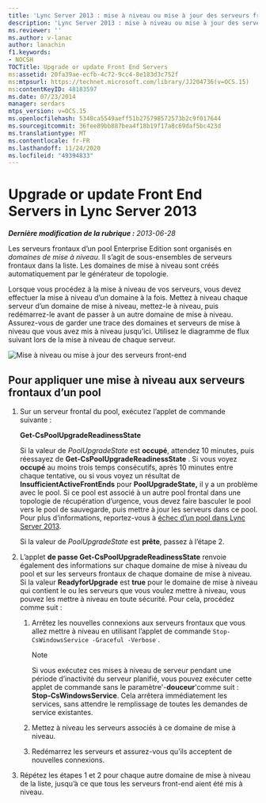 ```yaml
---
title: 'Lync Server 2013 : mise à niveau ou mise à jour des serveurs frontaux'
description: 'Lync Server 2013 : mise à niveau ou mise à jour des serveurs frontaux.'
ms.reviewer: ''
ms.author: v-lanac
author: lanachin
f1.keywords:
- NOCSH
TOCTitle: Upgrade or update Front End Servers
ms:assetid: 20fa39ae-ecfb-4c72-9cc4-8e183d3c752f
ms:mtpsurl: https://technet.microsoft.com/library/JJ204736(v=OCS.15)
ms:contentKeyID: 48183597
ms.date: 07/23/2014
manager: serdars
mtps_version: v=OCS.15
ms.openlocfilehash: 5340ca5549aeff51b275798572573b2c9f017644
ms.sourcegitcommit: 36fee89bb887bea4f18b19f17a8c69daf5bc423d
ms.translationtype: MT
ms.contentlocale: fr-FR
ms.lasthandoff: 11/24/2020
ms.locfileid: "49394833"
---
```

# <a name="upgrade-or-update-front-end-servers-in-lync-server-2013"></a>Upgrade or update Front End Servers in Lync Server 2013

<div data-xmlns="https://www.w3.org/1999/xhtml">

<div class="topic" data-xmlns="https://www.w3.org/1999/xhtml" data-msxsl="urn:schemas-microsoft-com:xslt" data-cs="https://msdn.microsoft.com/">

<div data-asp="https://msdn2.microsoft.com/asp">



</div>

<div id="mainSection">

<div id="mainBody">

<span> </span>

_**Dernière modification de la rubrique :** 2013-06-28_

Les serveurs frontaux d’un pool Enterprise Edition sont organisés en *domaines de mise à niveau*. Il s’agit de sous-ensembles de serveurs frontaux dans la liste. Les domaines de mise à niveau sont créés automatiquement par le générateur de topologie.

Lorsque vous procédez à la mise à niveau de vos serveurs, vous devez effectuer la mise à niveau d’un domaine à la fois. Mettez à niveau chaque serveur d’un domaine de mise à niveau, mettez-le à niveau, puis redémarrez-le avant de passer à un autre domaine de mise à niveau. Assurez-vous de garder une trace des domaines et serveurs de mise à niveau que vous avez mis à niveau jusqu’ici. Utilisez le diagramme de flux suivant lors de la mise à niveau de chaque serveur.

![Mise à niveau ou mise à jour des serveurs front-end](images/upgradeupdatefrontendserverslync2013.png)

<div>

## <a name="to-apply-an-upgrade-to-the-front-end-servers-in-a-pool"></a>Pour appliquer une mise à niveau aux serveurs frontaux d’un pool

1.  Sur un serveur frontal du pool, exécutez l’applet de commande suivante :
    
    **Get-CsPoolUpgradeReadinessState**
    
    Si la valeur de *PoolUpgradeState* est **occupé**, attendez 10 minutes, puis réessayez de **Get-CsPoolUpgradeReadinessState** . Si vous voyez **occupé** au moins trois temps consécutifs, après 10 minutes entre chaque tentative, ou si vous voyez un résultat de **InsufficientActiveFrontEnds** pour **PoolUpgradeState,** il y a un problème avec le pool. Si ce pool est associé à un autre pool frontal dans une topologie de récupération d’urgence, vous devez faire basculer le pool vers le pool de sauvegarde, puis mettre à jour les serveurs dans ce pool. Pour plus d’informations, reportez-vous à [échec d’un pool dans Lync Server 2013](lync-server-2013-failing-over-a-pool.md).
    
    Si la valeur de *PoolUpgradeState* est **prête**, passez à l’étape 2.

2.  L’applet **de passe Get-CsPoolUpgradeReadinessState** renvoie également des informations sur chaque domaine de mise à niveau du pool et sur les serveurs frontaux de chaque domaine de mise à niveau. Si la valeur **ReadyforUpgrade** est **true** pour le domaine de mise à niveau qui contient le ou les serveurs que vous voulez mettre à niveau, vous pouvez les mettre à niveau en toute sécurité. Pour cela, procédez comme suit :
    
    1.  Arrêtez les nouvelles connexions aux serveurs frontaux que vous allez mettre à niveau en utilisant l’applet de commande `Stop-CsWindowsService -Graceful -Verbose` .
        
        <div>
        

        > [!NOTE]  
        > Si vous exécutez ces mises à niveau de serveur pendant une période d’inactivité du serveur planifié, vous pouvez exécuter cette applet de commande sans le paramètre'-<STRONG>douceur</STRONG>'comme suit : <STRONG>Stop-CsWindowsService</STRONG>. Cela arrêtera immédiatement les services, sans attendre le remplissage de toutes les demandes de service existantes.

        
        </div>
    
    2.  Mettez à niveau les serveurs associés à ce domaine de mise à niveau.
    
    3.  Redémarrez les serveurs et assurez-vous qu’ils acceptent de nouvelles connexions.

3.  Répétez les étapes 1 et 2 pour chaque autre domaine de mise à niveau de la liste, jusqu’à ce que tous les serveurs front-end aient été mis à niveau.

</div>

</div>

<span> </span>

</div>

</div>

</div>

